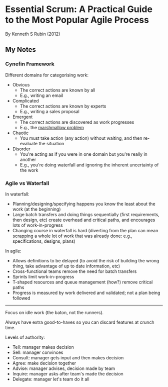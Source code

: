 # Essential Scrum: A Practical Guide to the Most Popular Agile Process

By Kenneth S Rubin (2012)

## My Notes

### Cynefin Framework
Different domains for categorising work:

- Obvious
	- The correct actions are known by all
	- E.g., writing an email
- Complicated
	- The correct actions are known by experts
	- E.g., writing a sales proposal
- Emergent
	- The correct actions are discovered as work progresses
	- E.g., the [marshmallow problem](https://www.ted.com/talks/tom_wujec_build_a_tower?language=en)
- Chaotic
	- You must take action (any action) without waiting, and then re-evaluate the situation
- Disorder
	- You're acting as if you were in one domain but you're really in another
	- E.g., you're doing waterfall and ignoring the inherent uncertainty of the work

### Agile vs Waterfall

In waterfall:

- Planning/designing/specifying happens you know the least about the work (at the beginning)
- Large batch transfers and doing things sequentially (first requirements, then design, etc) create overhead and critical paths, and encourages lots of work-in-progress
- Changing course in waterfall is hard (diverting from the plan can mean scrapping a whole lot of work that was already done: e.g., specifications, designs, plans)

In agile:

- Allows definitions to be delayed (to avoid the risk of building the wrong thing, take advantage of up to date information, etc)
- Cross-functional teams remove the need for batch transfers
- Sprints limit work-in-progress
- T-shaped resources and queue management (how?) remove critical paths
- Progress is measured by work delivered and validated; not a plan being followed

---

Focus on idle work (the baton, not the runners).

Always have extra good-to-haves so you can discard features at crunch time.

Levels of authority:

- Tell: manager makes decision
- Sell: manager convinces
- Consult: manager gets input and then makes decision
- Agree: make decision together
- Advise: manager advises, decision made by team
- Inquire: manager asks after team's made the decision
- Delegate: manager let's team do it all
